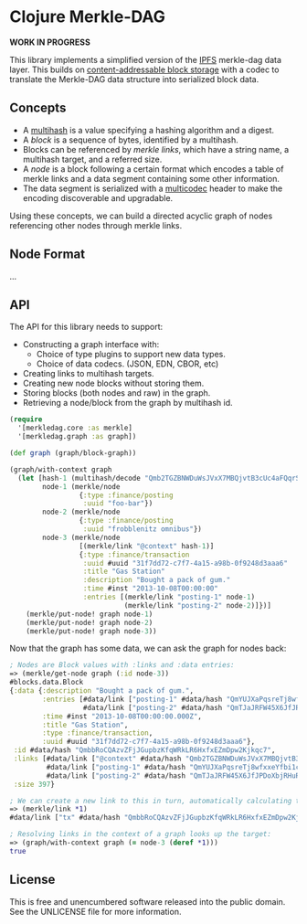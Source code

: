 Clojure Merkle-DAG
==================

**WORK IN PROGRESS**

This library implements a simplified version of the
[IPFS](//github.com/ipfs/ipfs) merkle-dag data layer. This builds on
[content-addressable block storage](//github.com/greglook/blocks) with a codec
to translate the Merkle-DAG data structure into serialized block data.

## Concepts

- A [multihash](https://github.com/greglook/clj-multihash) is a value specifying
  a hashing algorithm and a digest.
- A _block_ is a sequence of bytes, identified by a multihash.
- Blocks can be referenced by _merkle links_, which have a string name, a
  multihash target, and a referred size.
- A _node_ is a block following a certain format which encodes a table of merkle
  links and a data segment containing some other information.
- The data segment is serialized with a
  [multicodec](//github.com/greglook/clj-multicodec) header to make the encoding
  discoverable and upgradable.

Using these concepts, we can build a directed acyclic graph of nodes referencing
other nodes through merkle links.

## Node Format

...

## API

The API for this library needs to support:
- Constructing a graph interface with:
  - Choice of type plugins to support new data types.
  - Choice of data codecs. (JSON, EDN, CBOR, etc)
- Creating links to multihash targets.
- Creating new node blocks without storing them.
- Storing blocks (both nodes and raw) in the graph.
- Retrieving a node/block from the graph by multihash id.

```clojure
(require
  '[merkledag.core :as merkle]
  '[merkledag.graph :as graph])

(def graph (graph/block-graph))

(graph/with-context graph
  (let [hash-1 (multihash/decode "Qmb2TGZBNWDuWsJVxX7MBQjvtB3cUc4aFQqrST32iASnEh")
        node-1 (merkle/node
                 {:type :finance/posting
                  :uuid "foo-bar"})
        node-2 (merkle/node
                 {:type :finance/posting
                  :uuid "frobblenitz omnibus"})
        node-3 (merkle/node
                 [(merkle/link "@context" hash-1)]
                 {:type :finance/transaction
                  :uuid #uuid "31f7dd72-c7f7-4a15-a98b-0f9248d3aaa6"
                  :title "Gas Station"
                  :description "Bought a pack of gum."
                  :time #inst "2013-10-08T00:00:00"
                  :entries [(merkle/link "posting-1" node-1)
                            (merkle/link "posting-2" node-2)]})]
    (merkle/put-node! graph node-1)
    (merkle/put-node! graph node-2)
    (merkle/put-node! graph node-3))
```

Now that the graph has some data, we can ask the graph for nodes back:

```clojure
; Nodes are Block values with :links and :data entries:
=> (merkle/get-node graph (:id node-3))
#blocks.data.Block
{:data {:description "Bought a pack of gum.",
        :entries [#data/link ["posting-1" #data/hash "QmYUJXaPqsreTj8wfxxeYfbi1cPAh7j434LxVSFB2ucPUQ" 49]
                  #data/link ["posting-2" #data/hash "QmTJaJRFW45X6JfJPDoXbjRHuRKuJN5YPEq3PG4XHvcZoS" 61]],
        :time #inst "2013-10-08T00:00:00.000Z",
        :title "Gas Station",
        :type :finance/transaction,
        :uuid #uuid "31f7dd72-c7f7-4a15-a98b-0f9248d3aaa6"},
 :id #data/hash "QmbbRoCQAzvZFjJGupbzKfqWRkLR6HxfxEZmDpw2Kjkqc7",
 :links [#data/link ["@context" #data/hash "Qmb2TGZBNWDuWsJVxX7MBQjvtB3cUc4aFQqrST32iASnEh" nil]
         #data/link ["posting-1" #data/hash "QmYUJXaPqsreTj8wfxxeYfbi1cPAh7j434LxVSFB2ucPUQ" 49]
         #data/link ["posting-2" #data/hash "QmTJaJRFW45X6JfJPDoXbjRHuRKuJN5YPEq3PG4XHvcZoS" 61]],
 :size 397}

; We can create a new link to this in turn, automatically calculating the total size:
=> (merkle/link *1)
#data/link ["tx" #data/hash "QmbbRoCQAzvZFjJGupbzKfqWRkLR6HxfxEZmDpw2Kjkqc7" 507]

; Resolving links in the context of a graph looks up the target:
=> (graph/with-context graph (= node-3 (deref *1)))
true
```

## License

This is free and unencumbered software released into the public domain.
See the UNLICENSE file for more information.
